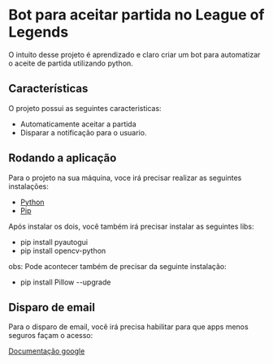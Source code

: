 # Bot para aceitar partida no League of Legends

O intuito desse projeto é aprendizado e claro criar um bot para automatizar o aceite de partida utilizando python.

## Características

O projeto possui as seguintes caracteristicas: 
- Automaticamente aceitar a partida
- Disparar a notificação para o usuario.

## Rodando a aplicação

Para o projeto na sua máquina, voce irá precisar realizar as seguintes instalações:

- [Python](https://www.python.org/)
- [Pip](https://pypi.org/project/pip/)

Após instalar os dois, você também irá precisar instalar as seguintes libs:

- pip install pyautogui
- pip install opencv-python

obs: Pode acontecer também de precisar da seguinte instalação:

- pip install Pillow --upgrade

## Disparo de email

Para o disparo de email, você irá precisa habilitar para que apps menos seguros façam o acesso:

[Documentação google](https://support.google.com/accounts/answer/6010255#zippy=%2Cse-a-op%C3%A7%C3%A3o-acesso-a-app-menos-seguro-estiver-desativada-para-sua-conta%2Cse-a-op%C3%A7%C3%A3o-acesso-a-app-menos-seguro-estiver-ativada-para-sua-conta)
